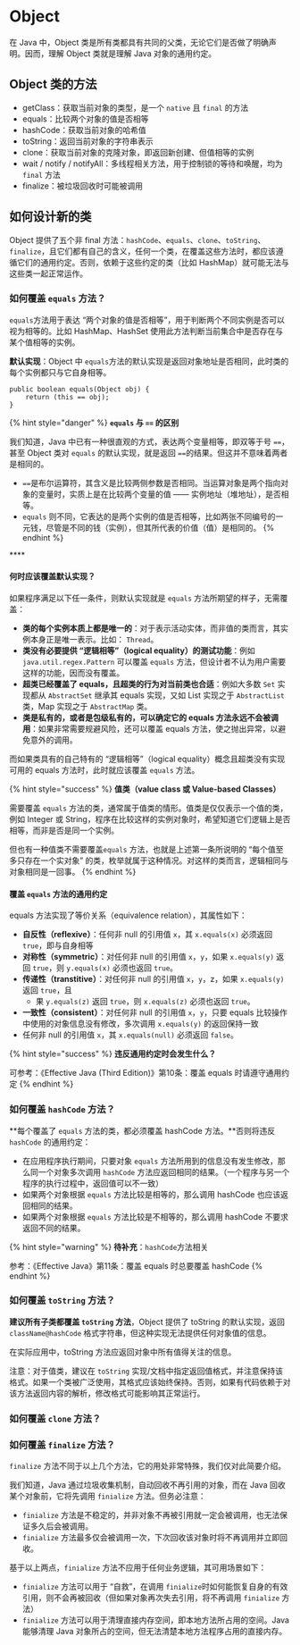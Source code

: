 # Object

在  Java 中，Object 类是所有类都具有共同的父类，无论它们是否做了明确声明。因而，理解 Object 类就是理解 Java 对象的通用约定。

## Object 类的方法

* getClass：获取当前对象的类型，是一个 `native` 且 `final` 的方法
* equals：比较两个对象的值是否相等
* hashCode：获取当前对象的哈希值
* toString：返回当前对象的字符串表示
* clone：获取当前对象的克隆对象，即返回新创建、但值相等的实例
* wait / notify / notifyAll：多线程相关方法，用于控制锁的等待和唤醒，均为 `final` 方法
* finalize：被垃圾回收时可能被调用



## 如何设计新的类

Object 提供了五个非 final 方法：`hashCode`、`equals`、`clone`、`toString`、`finalize`，且它们都有自己的含义，任何一个类，在覆盖这些方法时，都应该遵循它们的通用约定。否则，依赖于这些约定的类（比如 HashMap）就可能无法与这些类一起正常运作。



### 如何覆盖 `equals` 方法？

`equals`方法用于表达 “两个对象的值是否相等”，用于判断两个不同实例是否可以视为相等的。比如 HashMap、HashSet 使用此方法判断当前集合中是否存在与某个值相等的实例。

**默认实现**：Object 中 `equals`方法的默认实现是返回对象地址是否相同，此时类的每个实例都只与它自身相等。

```text
public boolean equals(Object obj) {
    return (this == obj);
}
```

{% hint style="danger" %}
**`equals` 与 `==` 的区别**

我们知道，Java 中已有一种很直观的方式，表达两个变量相等，即双等于号 `==`，甚至 Object 类对 `equals` 的默认实现，就是返回 `==`的结果。但这并不意味着两者是相同的。

* `==`是布尔运算符，其含义是比较两侧参数是否相同。当运算对象是两个指向对象的变量时，实质上是在比较两个变量的值 —— 实例地址（堆地址），是否相等。
* `equals` 则不同，它表达的是两个实例的值是否相等，比如两张不同编号的一元钱，尽管是不同的钱（实例），但其所代表的价值（值）是相同的。
{% endhint %}

\*\*\*\*

#### **何时应该覆盖默认实现？**

如果程序满足以下任一条件，则默认实现就是 `equals`  方法所期望的样子，无需覆盖：

* **类的每个实例本质上都是唯一的**：对于表示活动实体，而非值的类而言，其实例本身正是唯一表示。比如： `Thread`。
* **类没有必要提供 “逻辑相等”（logical equality）的测试功能**：例如 `java.util.regex.Pattern` 可以覆盖 `equals` 方法，但设计者不认为用户需要这样的功能，因而没有覆盖。
* **超类已经覆盖了 equals，且超类的行为对当前类也合适**：例如大多数 `Set` 实现都从 `AbstractSet` 继承其  equals 实现，又如 List 实现之于 `AbstractList` 类，Map 实现之于 `AbstractMap` 类。
* **类是私有的，或者是包级私有的，可以确定它的 equals 方法永远不会被调用**：如果非常需要规避风险，还可以覆盖 equals 方法，使之抛出异常，以避免意外的调用。

而如果类具有的自己特有的 “逻辑相等”（logical equality）概念且超类没有实现可用的 equals 方法时，此时就应该覆盖 `equals` 方法。

{% hint style="success" %}
**值类（value class 或 Value-based Classes）**

需要覆盖 `equals` 方法的类，通常属于值类的情形。值类是仅仅表示一个值的类，例如 Integer 或 String，程序在比较这样的实例对象时，希望知道它们逻辑上是否相等，而非是否是同一个实例。

但也有一种值类不需要覆盖`equals` 方法，也就是上述第一条所说明的 “每个值至多只存在一个实对象” 的类，枚举就属于这种情况。对这样的类而言，逻辑相同与对象相同是一回事。
{% endhint %}



#### 覆盖 `equals` 方法的通用约定

equals 方法实现了等价关系（equivalence relation），其属性如下：

* **自反性（reflexive）**：任何非 null 的引用值 `x`，其 `x.equals(x)` 必须返回 `true`，即与自身相等
* **对称性（symmetric）**：对任何非 null 的引用值 `x`，`y`，如果 `x.equals(y)` 返回 `true`，则 `y.equals(x)` 必须也返回 `true`。
* **传递性（transtitive）**：对任何非 null 的引用值 `x`，`y`，z，如果 `x.equals(y)` 返回 `true`，且
  * 果 `y.equals(z)` 返回 `true`，则 `x.equals(z)` 必须也返回 `true`。
* **一致性（consistent）**：对任何非 null 的引用值 `x`，`y`，只要 equals 比较操作中使用的对象信息没有修改，多次调用 `x.equals(y)` 的返回保持一致
* 任何非 null 的引用值 `x`，其 `x.equals(null)` 必须返回 `false`。

{% hint style="success" %}
**违反通用约定时会发生什么？** 

可参考：《Effective Java \(Third Edition\)》第10条：覆盖 equals 时请遵守通用约定
{% endhint %}



### 如何覆盖 `hashCode` 方法？

**每个覆盖了 `equals` 方法的类，都必须覆盖 hashCode 方法。**否则将违反 `hashCode` 的通用约定：

* 在应用程序执行期间，只要对象 `equals` 方法所用到的信息没有发生修改，那么同一个对象多次调用 `hashCode` 方法应返回相同的结果。（一个程序与另一个程序的执行过程中，返回值可以不一致）
* 如果两个对象根据 `equals` 方法比较是相等的，那么调用 hashCode 也应该返回相同的结果。
* 如果两个对象根据 `equals` 方法比较是不相等的，那么调用 hashCode 不要求返回不同的结果。





{% hint style="warning" %}
**待补充**：`hashCode`方法相关

参考：《Effective Java》第11条：覆盖 equals 时总要覆盖 hashCode
{% endhint %}



### 如何覆盖 `toString` 方法？

**建议所有子类都覆盖 `toString` 方法**，Object 提供了 toString 的默认实现，返回 `className@hashCode` 格式字符串，但这种实现无法提供任何对象值的信息。

在实际应用中，toString 方法应返回对象中所有值得关注的信息。

注意：对于值类，建议在 `toString` 实现/文档中指定返回值格式，并注意保持该格式。如果一个类被广泛使用，其格式应该始终保持。否则，如果有代码依赖于对该方法返回内容的解析，修改格式可能影响其正常运行。



### 如何覆盖 `clone` 方法？



### 如何覆盖 `finalize`  方法？

`finalize` 方法不同于以上几个方法，它的用处非常特殊，我们仅对此简要介绍。

我们知道，Java 通过垃圾收集机制，自动回收不再引用的对象，而在 Java 回收某个对象前，它将先调用 `finialize` 方法。但务必注意：

* `finialize` 方法是不稳定的，并非对象不再被引用就一定会被调用，也无法保证多久后会被调用。
* `finialize` 方法最多仅会被调用一次，下次回收该对象时将不再调用并立即回收。

基于以上两点，`finialize` 方法不应用于任何业务逻辑，其可用场景如下：

* `finialize` 方法可以用于 “自救”，在调用 `finialize`时如何能恢复自身的有效引用，则不会再被回收（但如果对象再次失去引用，将不再调用 `finialize` 方法）
* `finialize` 方法可以用于清理直接内存空间，即本地方法所占用的空间。Java 能够清理 Java 对象所占的空间，但无法清楚本地方法程序占用的直接内存。





